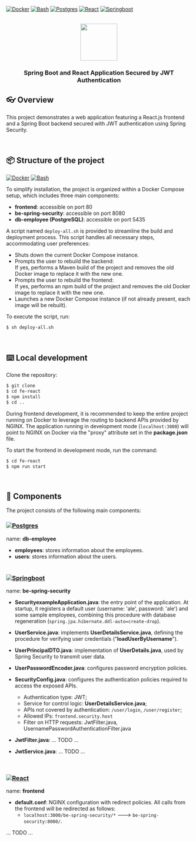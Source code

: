 <a name="readme-top"></a>

[![Docker][Docker.bdg]][Docker-url]
[![Bash][Bash.bdg]][Bash-url]
[![Postgres][Postgres.bdg]][Postgres-url]
[![React][React.js]][React-url]
[![Springboot][Springboot.bdg]][springboot-url]

<br>

<div width="100px" height="100px" align="center">
<image width="100px" height="100px" src="https://brandslogos.com/wp-content/uploads/images/large/react-logo-1.png"/>
</div>

<div align="center">
  <h3 align="center">Spring Boot and React Application Secured by JWT Authentication</h3>
</div>

## 👓 Overview
This project demonstrates a web application featuring a React.js frontend and a Spring Boot backend secured with JWT authentication using Spring Security.

<br>

## 📦 Structure of the project
[![Docker][Docker.bdg]][Docker-url]
[![Bash][Bash.bdg]][Bash-url]

To simplify installation, the project is organized within a Docker Compose setup, which includes three main components:

- **frontend**: accessible on port 80
- **be-spring-security**: accessible on port 8080
- **db-employee (PostgreSQL)**: accessible on port 5435

A script named <code>deploy-all.sh</code> is provided to streamline the build and deployment process. This script handles all necessary steps, accommodating user preferences:
- Shuts down the current Docker Compose instance.
- Prompts the user to rebuild the backend:
   <br>If yes, performs a Maven build of the project and removes the old Docker image to replace it with the new one.
- Prompts the user to rebuild the frontend:
   <br>If yes, performs an npm build of the project and removes the old Docker image to replace it with the new one.
- Launches a new Docker Compose instance (if not already present, each image will be rebuilt).

To execute the script, run: 
```bash
$ sh deploy-all.sh
```

<br>

## ⌨️ Local development
Clone the repository:
```bash
$ git clone
$ cd fe-react
$ npm install
$ cd ..
```

During frontend development, it is recommended to keep the entire project running on Docker to leverage the routing to backend APIs provided by NGINX. The application running in development mode (<code>localhost:3000</code>) will point to NGINX on Docker via the "proxy" attribute set in the **package.json** file.

To start the frontend in development mode, run the command: 
```bash
$ cd fe-react
$ npm run start
```

<br>

## 🧩 Components
The project consists of the following main components:
<br>

### [![Postgres][Postgres.bdg]][Postgres-url]

name: **db-employee**

- **employees**: stores information about the employees.
- **users**: stores information about the users.
<br><br>

### [![Springboot][Springboot.bdg]][springboot-url]

name: **be-spring-security**

- **SecurityexampleApplication.java**: the entry point of the application. At startup, it registers a default user (username: 'ale', password: 'ale') and some sample employees, combining this procedure with database regeneration (<code>spring.jpa.hibernate.ddl-auto=create-drop</code>).

- **UserService.java**: implements **UserDetailsService.java**, defining the procedure for verifying user credentials ("**loadUserByUsername**").

- **UserPrincipalDTO.java**: implementation of **UserDetails.java**, used by Spring Security to transmit user data.

- **UserPasswordEncoder.java**: configures password encryption policies.

- **SecurityConfig.java**: configures the authentication policies required to access the exposed APIs.
  - Authentication type: JWT;<br>
  - Service for control logic: **UserDetailsService.java**;<br>
  - APIs not covered by authentication: <code>/user/login</code>, <code>/user/register</code>; <br>
  - Allowed IPs: <code>frontend.security.host</code>
  - Filter on HTTP requests: JwtFilter.java, UsernamePasswordAuthenticationFilter.java
 
- **JwtFilter.java**: ... TODO ...

- **JwtService.java**: ... TODO ...

<br>

### [![React][React.js]][React-url]

name: **frontend**

- **default.conf**: NGINX configuration with redirect policies. All calls from the frontend will be redirected as follows:
   - <code>localhost:3000/be-spring-security/*</code> ---> <code>be-spring-security:8080/</code>. <br>  

... TODO ...
  
<br><br>

<br>
<br>

<!-- MARKDOWN LINKS & IMAGES -->
<!-- https://www.markdownguide.org/basic-syntax/#reference-style-links -->
[React.js]: https://img.shields.io/badge/React-20232A?style=for-the-badge&logo=react&logoColor=61DAFB
[React-url]: https://reactjs.org/
[Springboot.bdg]: https://img.shields.io/badge/Springboot-20232A?style=for-the-badge&logo=springboot&logoColor=8dc891
[springboot-url]: https://e7.pngegg.com/pngimages/931/804/png-clipart-spring-framework-software-framework-java-application-framework-web-framework-java-leaf-text-thumbnail.png
[Docker.bdg]: https://img.shields.io/badge/Docker-20232A?style=for-the-badge&logo=docker&logoColor=61DAFB
[Docker-url]: https://w7.pngwing.com/pngs/219/411/png-transparent-docker-logo-kubernetes-microservices-cloud-computing-dockers-logo-text-logo-cloud-computing.png
[Postgres.bdg]: https://img.shields.io/badge/Postgres-20232A?style=for-the-badge&logo=postgresql&logoColor=61DAFB
[Postgres-url]: https://www.postgresql.org/
[Bash.bdg]: https://img.shields.io/badge/Bash-20232A?style=for-the-badge&logo=gnubash&logoColor=D3D3D3
[Bash-url]: https://www.gnu.org/software/bash/
